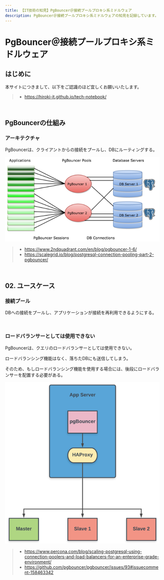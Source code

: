 ```yaml
---
title: 【IT技術の知見】PgBouncer＠接続プールプロキシ系ミドルウェア
description: PgBouncer＠接続プールプロキシ系ミドルウェアの知見を記録しています。
---
```


# PgBouncer＠接続プールプロキシ系ミドルウェア

## はじめに

本サイトにつきまして、以下をご認識のほど宜しくお願いいたします。

> - https://hiroki-it.github.io/tech-notebook/

<br>

## PgBouncerの仕組み

### アーキテクチャ

PgBouncerは、クライアントからの接続をプールし、DBにルーティングする。

![pgbouncer_architecture](https://raw.githubusercontent.com/hiroki-it/tech-notebook-images/master/images/pgbouncer_architecture.png)

> - https://www.2ndquadrant.com/en/blog/pgbouncer-1-6/
> - https://scalegrid.io/blog/postgresql-connection-pooling-part-2-pgbouncer/

<br>

## 02. ユースケース

### 接続プール

DBへの接続をプールし、アプリケーションが接続を再利用できるようにする。

<br>

### ロードバランサーとしては使用できない

PgBouncerは、クエリのロードバランサーとしては使用できない。

ロードバランシング機能はなく、落ちたDBにも送信してしまう。

そのため、もしロードバランシング機能を使用する場合には、後段にロードバランサーを配置する必要がある。

![pgbouncer_load-balancer](https://raw.githubusercontent.com/hiroki-it/tech-notebook-images/master/images/pgbouncer_load-balancer.png)

> - https://www.percona.com/blog/scaling-postgresql-using-connection-poolers-and-load-balancers-for-an-enterprise-grade-environment/
> - https://github.com/pgbouncer/pgbouncer/issues/93#issuecomment-158463342

<br>
